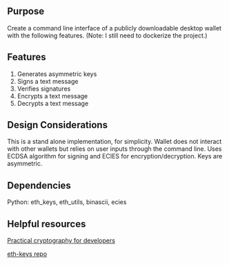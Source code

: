 ## Purpose
Create a command line interface of a publicly downloadable desktop wallet with the following features. (Note: I still need to dockerize the project.)

## Features
1. Generates asymmetric keys 
2. Signs a text message
3. Verifies signatures
4. Encrypts a text message
5. Decrypts a text message

## Design Considerations
This is a stand alone implementation, for simplicity.  Wallet does not interact with other wallets but relies on user inputs through the command line. Uses ECDSA algorithm for signing and ECIES for encryption/decryption. Keys are asymmetric.

## Dependencies
Python: eth_keys, eth_utils, binascii, ecies

## Helpful resources
[Practical cryptography for developers](https://cryptobook.nakov.com/asymmetric-key-ciphers/ecies-example)

[eth-keys repo](https://github.com/ethereum/eth-keys)

